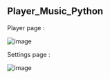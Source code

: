 ﻿## Player_Music_Python

Player page :

![image](https://github.com/TheoLanles/MuseHarmony/assets/62571239/bd9945cc-3766-46ec-a8bd-637cf21ba067)

Settings page :

![image](https://github.com/TheoLanles/MuseHarmony/assets/62571239/3dd1a497-349b-4d83-8d2f-a940dfce787d)

